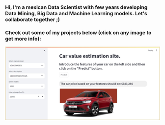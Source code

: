 ### Hi, I'm a mexican Data Scientist with few years developing Data Mining, Big Data and Machine Learning models. Let's collaborate together ;) 
### Check out some of my projects below (click on any image to get more info):

[![CarPricePrediction](images/site_example.jpg)](https://github.com/eduardomelog/CarPricePrediction)

<!--
**eduardomelog/eduardomelog** is a ✨ _special_ ✨ repository because its `README.md` (this file) appears on your GitHub profile.

Here are some ideas to get you started:

- 🔭 I’m currently working on ...
- 🌱 I’m currently learning ...
- 👯 I’m looking to collaborate on ...
- 🤔 I’m looking for help with ...
- 💬 Ask me about ...
- 📫 How to reach me: ...
- 😄 Pronouns: ...
- ⚡ Fun fact: ...
-->
